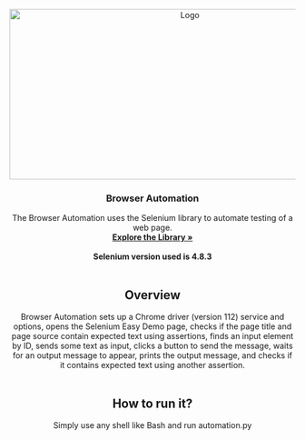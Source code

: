 <!-- PROJECT LOGO -->
<br />
<div align="center">
    <img src="https://enterprisersproject.com/sites/default/files/styles/google_discover/public/2021-09/cio_automation_ai.png?itok=2pEK6AMq" alt="Logo" width="620" height="300">
  </a>

  <h3 align="center">Browser Automation</h3>

  <p align="center">
    The Browser Automation uses the Selenium library to automate testing of a web page.
    <br />
    <a href="https://selenium-python.readthedocs.io/index.html"><strong>Explore the Library »</strong></a>
        <br />
            <br />
    <strong>Selenium version used is 4.8.3</strong>
    <br />
    <br />
    
  </p>
  
  <h2 align="center"><a>Overview</a></h2>

  <p align="center">
   Browser Automation sets up a Chrome driver (version 112) service and options, opens the Selenium Easy Demo page, checks if the page title and page source contain expected text using assertions, finds an input element by ID, sends some text as input, clicks a button to send the message, waits for an output message to appear, prints the output message, and checks if it contains expected text using another assertion.
    <br />
        <br />
      </p>
       <h2 align="center"><a>How to run it?</a></h2>
  <p align="center">
   Simply use any shell like Bash and run automation.py
    <br />
        <br />
      </p>
    
    

